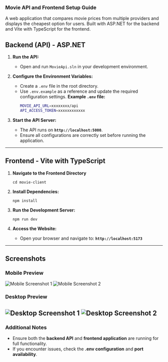 ### **Movie API and Frontend Setup Guide**
A web application that compares movie prices from multiple providers and displays the cheapest option for users. Built with ASP.NET for the backend and Vite with TypeScript for the frontend.

## **Backend (API) - ASP.NET**
1. **Run the API:**  
   - Open and run `MovieApi.sln` in your development environment.  

2. **Configure the Environment Variables:**  
   - Create a `.env` file in the root directory.  
   - Use `.env.example` as a reference and update the required configuration settings. 
       **Example `.env` file:**
       ```sh
       MOVIE_API_URL=xxxxxxxx/api
       API_ACCESS_TOKEN=xxxxxxxxxxxx
       ```

3. **Start the API Server:**  
   - The API runs on **`http://localhost:5000`**.  
   - Ensure all configurations are correctly set before running the application.

---

## **Frontend - Vite with TypeScript**
1. **Navigate to the Frontend Directory**  
    ```
    cd movie-client
    ```
2. **Install Dependencies:**  
   ```
   npm install
   ```

3. **Run the Development Server:**  
   ```
   npm run dev
   ```
   
4. **Access the Website:**  
   - Open your browser and navigate to: **`http://localhost:5173`**

---

## **Screenshots**
### **Mobile Preview**
![Mobile Screenshot 1](screenshots/mobile1.png) ![Mobile Screenshot 2](screenshots/mobile2.png)

### **Desktop Preview**
![Desktop Screenshot 1](screenshots/desktop1.png) ![Desktop Screenshot 2](screenshots/desktop2.png)
---

### **Additional Notes**
- Ensure both the **backend API** and **frontend application** are running for full functionality.
- If you encounter issues, check the **.env configuration** and **port availability**.
